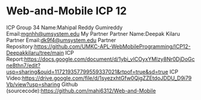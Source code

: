 # Web-and-Mobile ICP 12
ICP Group 34
Name:Mahipal Reddy Gumireddy
Email:mgnhh@umsystem.edu
My Partner
Partner Name:Deepak Kilaru
Partner Email:dk9f4@umsystem.edu
Partner Repository:https://github.com/UMKC-APL-WebMobileProgramming/ICP12-Deepakkilaru/tree/main
ICP Report:https://docs.google.com/document/d/1ybi_vlCOyxYMlzy8Nr0DjDoGcne8thn7/edit?usp=sharing&ouid=117219357799559337021&rtpof=true&sd=true
ICP Video:https://drive.google.com/file/d/1syezxhtGfw0QjgZZEtdoJDDU_D9i79Vb/view?usp=sharing
Github (sourcecode):https://github.com/mahi6312/Web-and-Mobile
